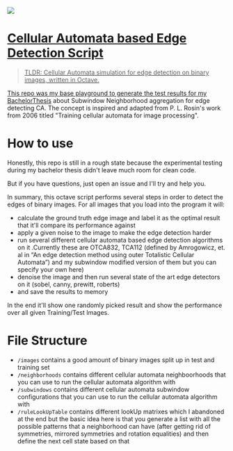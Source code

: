 <a href="https://gitmoji.dev/"><img src="https://img.shields.io/badge/Uses-Gitmoji-brightgreen?style=for-the-badge" />

# Cellular Automata based Edge Detection Script
> TLDR: Cellular Automata simulation for edge detection on binary images, written in Octave.

This repo was my base playground to generate the test results for my [BachelorThesis](BachelorThesis.pdf) about Subwindow Neighborhood aggregation for edge detecting CA. The concept is inspired and adapted from P. L. Rosin's work from 2006 titled "Training cellular automata for image processing".

# How to use
Honestly, this repo is still in a rough state because the experimental testing during my bachelor thesis didn't leave much room for clean code.

But if you have questions, just open an issue and I'll try and help you.

In summary, this octave script performs several steps in order to detect the edges of binary images. For all images that you load into the program it will:
- calculate the ground truth edge image and label it as the optimal result that it'll compare its performance against
- apply a given noise to the image to make the edge detection harder
- run several different cellular automata based edge detection algorithms on it .Currently these are OTCA832, TCA112 (defined by Amrogowicz,  et. al in “An edge detection method using outer Totalistic Cellular Automata”) and my subwindow modified version of them but you can specify your own here)
- denoise the image and then run several state of the art edge detectors on it (sobel, canny, prewitt, roberts)
- and save the results to memory

In the end it'll show one randomly picked result and show the performance over all given Training/Test Images.

# File Structure
- `/images` contains a good amount of binary images split up in test and training set
- `/neighborhoods` contains different cellular automata neighboorhoods that you can use to run the cellular automata algorithm with
- `/subwindows` contains different cellular automata subwindow configurations that you can use to run the cellular automata algorithm with
- `/ruleLookUpTable` contains different lookUp matrixes which I abandoned at the end but the basic idea here is that you generate a list with all the possible patterns that a neighborhood can have (after getting rid of symmetries, mirrored symmetries and rotation equalities) and then define the next cell state based on that
